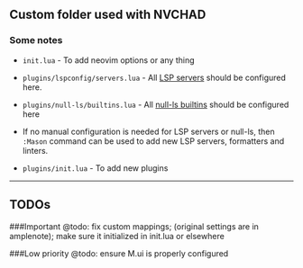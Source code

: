## Custom folder used with NVCHAD

### Some notes

- `init.lua` - To add neovim options or any thing

- `plugins/lspconfig/servers.lua` - All [LSP servers](https://github.com/neovim/nvim-lspconfig/blob/master/doc/server_configurations.md) should be configured here.

- `plugins/null-ls/builtins.lua` - All [null-ls builtins](https://github.com/jose-elias-alvarez/null-ls.nvim/blob/main/doc/BUILTINS.md) should be configured here

- If no manual configuration is needed for LSP servers or null-ls, then `:Mason` command can be used to add new LSP servers, formatters and linters.

- `plugins/init.lua` - To add new plugins


---
## TODOs

###Important
@todo: fix custom mappings; (original settings are in amplenote); make sure it initialized in init.lua or elsewhere

###Low priority
@todo: ensure M.ui is properly configured